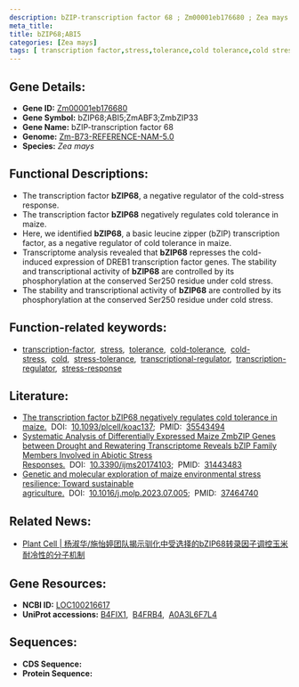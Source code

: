 ```yaml
---
description: bZIP-transcription factor 68 ; Zm00001eb176680 ; Zea mays
meta_title:
title: bZIP68;ABI5
categories: [Zea mays]
tags: [ transcription factor,stress,tolerance,cold tolerance,cold stress,cold,stress tolerance,transcriptional regulator,transcription regulator,stress response ]
---
```


## Gene Details:
- **Gene ID:**	[Zm00001eb176680](https://www.maizegdb.org/gene_center/gene/Zm00001eb176680)
- **Gene Symbol:** bZIP68;ABI5;ZmABF3;ZmbZIP33
- **Gene Name:** bZIP-transcription factor 68
- **Genome:** [Zm-B73-REFERENCE-NAM-5.0](https://www.maizegdb.org/genome/assembly/Zm-B73-REFERENCE-NAM-5.0)
- **Species:** *Zea mays*

## Functional Descriptions:
   - The transcription factor **bZIP68**, a negative regulator of the cold-stress response.
   - The transcription factor **bZIP68** negatively regulates cold tolerance in maize.
   - Here, we identified **bZIP68**, a basic leucine zipper (bZIP) transcription factor, as a negative regulator of cold tolerance in maize.
   - Transcriptome analysis revealed that **bZIP68** represses the cold-induced expression of DREB1 transcription factor genes. The stability and transcriptional activity of **bZIP68** are controlled by its phosphorylation at the conserved Ser250 residue under cold stress.
   - The stability and transcriptional activity of **bZIP68** are controlled by its phosphorylation at the conserved Ser250 residue under cold stress.

## Function-related keywords:
- [transcription-factor](/tags/transcription-factor/),&nbsp;&nbsp;[stress](/tags/stress/),&nbsp;&nbsp;[tolerance](/tags/tolerance/),&nbsp;&nbsp;[cold-tolerance](/tags/cold-tolerance/),&nbsp;&nbsp;[cold-stress](/tags/cold-stress/),&nbsp;&nbsp;[cold](/tags/cold/),&nbsp;&nbsp;[stress-tolerance](/tags/stress-tolerance/),&nbsp;&nbsp;[transcriptional-regulator](/tags/transcriptional-regulator/),&nbsp;&nbsp;[transcription-regulator](/tags/transcription-regulator/),&nbsp;&nbsp;[stress-response](/tags/stress-response/)

## Literature:
   - [The transcription factor bZIP68 negatively regulates cold tolerance in maize.]( https://academic.oup.com/plcell/article/34/8/2833/6584020?login=true)&nbsp;&nbsp;DOI:&nbsp;&nbsp;[10.1093/plcell/koac137](https://academic.oup.com/plcell/article/34/8/2833/6584020?login=true);&nbsp;&nbsp;PMID:&nbsp;&nbsp;[35543494](https://pubmed.ncbi.nlm.nih.gov/35543494/)
   - [Systematic Analysis of Differentially Expressed Maize ZmbZIP Genes between Drought and Rewatering Transcriptome Reveals bZIP Family Members Involved in Abiotic Stress Responses.]( https://www.mdpi.com/1422-0067/20/17/4103)&nbsp;&nbsp;DOI:&nbsp;&nbsp;[10.3390/ijms20174103](https://www.mdpi.com/1422-0067/20/17/4103);&nbsp;&nbsp;PMID:&nbsp;&nbsp;[31443483](https://pubmed.ncbi.nlm.nih.gov/31443483/)
   - [Genetic and molecular exploration of maize environmental stress resilience: Toward sustainable agriculture.]( https://www.cell.com/molecular-plant/abstract/S1674-2052(23)00207-1?_returnURL=https%3A%2F%2Flinkinghub.elsevier.com%2Fretrieve%2Fpii%2FS1674205223002071%3Fshowall%3Dtrue)&nbsp;&nbsp;DOI:&nbsp;&nbsp;[10.1016/j.molp.2023.07.005](https://www.cell.com/molecular-plant/abstract/S1674-2052(23)00207-1?_returnURL=https%3A%2F%2Flinkinghub.elsevier.com%2Fretrieve%2Fpii%2FS1674205223002071%3Fshowall%3Dtrue);&nbsp;&nbsp;PMID:&nbsp;&nbsp;[37464740](https://pubmed.ncbi.nlm.nih.gov/37464740/)

## Related News:
   - [Plant Cell | 杨淑华/施怡婷团队揭示驯化中受选择的bZIP68转录因子调控玉米耐冷性的分子机制](https://mp.weixin.qq.com/s?__biz=Mzg3MDEwNDEyMg==&mid=2247529544&idx=2&sn=21e585307a7483cb6b648d5cbca65e63&chksm=ce90d91df9e7500b48f13e63fd73fee37603088054abc54561741ebe828089a7ef873171de2d&scene=27#wechat_redirect)

## Gene Resources:
- **NCBI ID:** [LOC100216617](https://www.ncbi.nlm.nih.gov/gene/?term=LOC100216617)
- **UniProt accessions:** [B4FIX1](https://www.uniprot.org/uniprotkb/B4FIX1/entry),&nbsp;&nbsp;[B4FRB4](https://www.uniprot.org/uniprotkb/B4FRB4/entry),&nbsp;&nbsp;[A0A3L6F7L4](https://www.uniprot.org/uniprotkb/A0A3L6F7L4/entry)



## Sequences:
- **CDS Sequence:**
- **Protein Sequence:**
